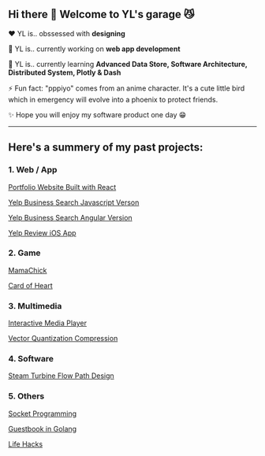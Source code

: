 ## Hi there 👋 Welcome to YL's garage :smirk_cat:

:heart:  YL is.. obssessed with **designing**

🔭  YL is.. currently working on **web app development**

🌱  YL is.. currently learning **Advanced Data Store, Software Architecture, Distributed System, Plotly & Dash**

⚡  Fun fact: "pppiyo" comes from an anime character. It's a cute little bird which in emergency will evolve into a phoenix to protect friends.

✨  Hope you will enjoy my software product one day :grin:

---

## Here's a summery of my past projects:
### 1. Web / App
[Portfolio Website Built with React](https://github.com/pppiyo/WebDevelopment/tree/master/Portfolio_Website)

[Yelp Business Search Javascript Verson](https://github.com/pppiyo/Yelp_Business_Search_Vanilla_JS)

[Yelp Business Search Angular Version](https://github.com/pppiyo/Yelp_Business_Search_Angular)

[Yelp Review iOS App](https://github.com/pppiyo/Yelp_Business_Review_iOS)

### 2. Game
[MamaChick](https://github.com/pppiyo/MamaChick_v2.0)

[Card of Heart](https://mariellebrady.itch.io/cards-of-heart)

### 3. Multimedia
[Interactive Media Player](https://github.com/pppiyo/Interactive_Media_Player)

[Vector Quantization Compression](https://github.com/pppiyo/Vector_Quantization_Compression)

### 4. Software
[Steam Turbine Flow Path Design](https://github.com/pppiyo/STFPD)

### 5. Others
[Socket Programming](https://github.com/pppiyo/Socket)

[Guestbook in Golang](https://github.com/pppiyo/Guestbook)

[Life Hacks](https://github.com/pppiyo/LifeHacks)



<!--
⚡ Fun fact: The goofy name "pppiyo" comes from an anime character who in emergency will evolve into a phoenix to protect its friends. Like Pichachu, the language it speaks is simply the word "piyo".
[image](https://github.com/pppiyo/pppiyo/assets/31379013/c3d67870-1103-40c3-8a67-acaf1486e3fe)-->



<!--
**pppiyo/pppiyo** is a ✨ _special_ ✨ repository because its `README.md` (this file) appears on your GitHub profile.

Here are some ideas to get you started:

- 🔭 I’m currently working on ...
- 🌱 I’m currently learning ...
- 👯 I’m looking to collaborate on ...
- 🤔 I’m looking for help with ...
- 💬 Ask me about ...
- 📫 How to reach me: ...
- 😄 Pronouns: ...
- 
-->
